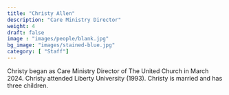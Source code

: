 ```yaml
---
title: "Christy Allen"
description: "Care Ministry Director"
weight: 4
draft: false
image : "images/people/blank.jpg"
bg_image: "images/stained-blue.jpg"
category: [ "Staff"]
---
```


Christy began as Care Ministry Director of The United Church in March 2024. Christy attended Liberty University (1993). Christy is married and has three children. 

